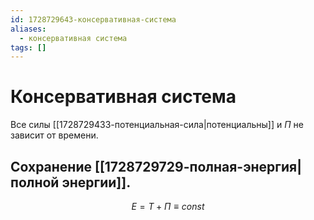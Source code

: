 ```yaml
---
id: 1728729643-консервативная-система
aliases:
  - консервативная система
tags: []
---
```


# Консервативная система
Все силы [[1728729433-потенциальная-сила|потенциальны]] и $\Pi$ не зависит от времени.

## Сохранение [[1728729729-полная-энергия|полной энергии]].
$$
E = T + \Pi \equiv const
$$
